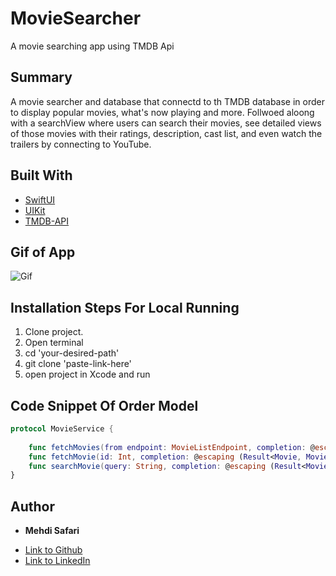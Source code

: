 # MovieSearcher
A movie searching app using TMDB Api

## Summary
A movie searcher and database that connectd to th TMDB database in order to display popular movies, what's now playing and more. Follwoed aloong with a searchView where users can search their movies, see detailed views of those movies with their ratings, description, cast list, and even watch the trailers by connecting to YouTube. 

## Built With
* [SwiftUI](https://developer.apple.com/tutorials/swiftui)
* [UIKit](https://developer.apple.com/documentation/uikit)
* [TMDB-API](https://www.themoviedb.org/)

## Gif of App
![Gif](./MovieSearcher/Resources/Assets.xcassets/gif.dataset/gif1.gif)

## Installation Steps For Local Running
1. Clone project.
2. Open terminal
3. cd 'your-desired-path'
4. git clone 'paste-link-here'
5. open project in Xcode and run

## Code Snippet Of Order Model 
```swift
protocol MovieService {
    
    func fetchMovies(from endpoint: MovieListEndpoint, completion: @escaping (Result<MovieResponse, MovieError>) -> ())
    func fetchMovie(id: Int, completion: @escaping (Result<Movie, MovieError>) -> ())
    func searchMovie(query: String, completion: @escaping (Result<MovieResponse, MovieError>) -> ())
}
```


## Author

* **Mehdi Safari**

- [Link to Github](https://github.com/mehdisafari77)
- [Link to LinkedIn](https://www.linkedin.com/in/mehdi-safari-992799142/)
